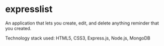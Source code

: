 # expresslist

An application that lets you create, edit, and delete anything reminder that you created.

Technology stack used: HTML5, CSS3, Express.js, Node.js, MongoDB